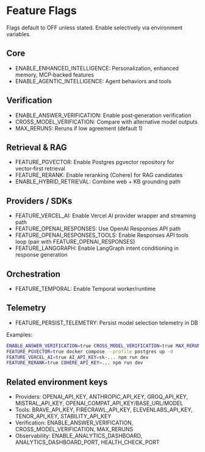 # Feature Flags

Flags default to OFF unless stated. Enable selectively via environment variables.

## Core
- ENABLE_ENHANCED_INTELLIGENCE: Personalization, enhanced memory, MCP‑backed features
- ENABLE_AGENTIC_INTELLIGENCE: Agent behaviors and tools

## Verification
- ENABLE_ANSWER_VERIFICATION: Enable post‑generation verification
- CROSS_MODEL_VERIFICATION: Compare with alternative model outputs
- MAX_RERUNS: Reruns if low agreement (default 1)

## Retrieval & RAG
- FEATURE_PGVECTOR: Enable Postgres pgvector repository for vector‑first retrieval
- FEATURE_RERANK: Enable reranking (Cohere) for RAG candidates
- ENABLE_HYBRID_RETRIEVAL: Combine web + KB grounding path

## Providers / SDKs
- FEATURE_VERCEL_AI: Enable Vercel AI provider wrapper and streaming path
- FEATURE_OPENAI_RESPONSES: Use OpenAI Responses API path
- FEATURE_OPENAI_RESPONSES_TOOLS: Enable Responses API tools loop (pair with FEATURE_OPENAI_RESPONSES)
- FEATURE_LANGGRAPH: Enable LangGraph intent conditioning in response generation

## Orchestration
- FEATURE_TEMPORAL: Enable Temporal worker/runtime

## Telemetry
- FEATURE_PERSIST_TELEMETRY: Persist model selection telemetry in DB

Examples:
```bash
ENABLE_ANSWER_VERIFICATION=true CROSS_MODEL_VERIFICATION=true MAX_RERUNS=1 npm run dev
FEATURE_PGVECTOR=true docker compose --profile postgres up -d
FEATURE_VERCEL_AI=true AI_API_KEY=sk-... npm run dev
FEATURE_RERANK=true COHERE_API_KEY=... npm run dev
```

## Related environment keys
- Providers: OPENAI_API_KEY, ANTHROPIC_API_KEY, GROQ_API_KEY, MISTRAL_API_KEY, OPENAI_COMPAT_API_KEY/BASE_URL/MODEL
- Tools: BRAVE_API_KEY, FIRECRAWL_API_KEY, ELEVENLABS_API_KEY, TENOR_API_KEY, STABILITY_API_KEY
- Verification: ENABLE_ANSWER_VERIFICATION, CROSS_MODEL_VERIFICATION, MAX_RERUNS
- Observability: ENABLE_ANALYTICS_DASHBOARD, ANALYTICS_DASHBOARD_PORT, HEALTH_CHECK_PORT
